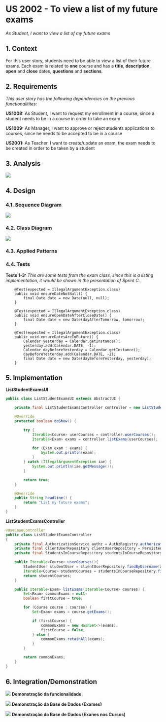 # US 2002 - To view a list of my future exams

*As Student, I want to view a list of my future exams*

## 1. Context

For this user story, students need to be able to view a list of their future exams. Each exam is related to **one** course and has a **title**, **description**, **open** and **close** dates, **questions** and **sections**.

## 2. Requirements

*This user story has the following dependencies on the previous functionalitites:*

**US1008:** As Student, I want to request my enrollment in a course, since a student needs to be in a course in order to take an exam

**US1009:** As Manager, I want to approve or reject students applications to courses, since he needs to be accepted to be in a course

**US2001:** As Teacher, I want to create/update an exam, the exam needs to be created in order to be taken by a student

## 3. Analysis

![](DM/DM.svg)

## 4. Design

### 4.1. Sequence Diagram

![](SD/SD.svg)

### 4.2. Class Diagram

![](CD/CD.svg)

### 4.3. Applied Patterns

### 4.4. Tests

**Tests 1-3:** *This are some tests from the exam class, since this is a listing implementation, it would be shown in the presentation of Sprint C.*

```
    @Test(expected = IllegalArgumentException.class)
    public void ensureDateNotNull() {
        final Date date = new Date(null, null);
    }

    @Test(expected = IllegalArgumentException.class)
    public void ensureOpenDateAfterCloseDate() {
        final Date date = new Date(dayAfterTomorrow, tomorrow);
    }

    @Test(expected = IllegalArgumentException.class)
    public void ensureDatesAreInFuture() {
        Calendar yesterday = Calendar.getInstance();
        yesterday.add(Calendar.DATE, -1);
        Calendar dayBeforeYesterday = Calendar.getInstance();
        dayBeforeYesterday.add(Calendar.DATE, -2);
        final Date date = new Date(dayBeforeYesterday, yesterday);
    }
````

## 5. Implementation

**ListStudentExamsUI**

```java
public class ListStudentExamsUI extends AbstractUI {

    private final ListStudentExamsController controller = new ListStudentExamsController();

    @Override
    protected boolean doShow() {

        try {
            Iterable<Course> userCourses = controller.userCourses();
            Iterable<Exam> exams = controller.listExams(userCourses);

            for (Exam exam : exams) {
                System.out.println(exam);
            }
        } catch (IllegalArgumentException iae) {
            System.out.println(iae.getMessage());
        }

        return true;
    }

    @Override
    public String headline() {
        return "List my future exams";
    }
}
```

**ListStudentExamsController**

```java
@UseCaseController
public class ListStudentExamsController
{
    private final AuthorizationService authz = AuthzRegistry.authorizationService();
    private final ClientUserRepository clientUserRepository = PersistenceContext.repositories().clientUsers();
    private final StudentsInCourseRepository studentsInCourseRepository = PersistenceContext.repositories().studentsInCourse();

    public Iterable<Course> userCourses(){
        StudentUser studentUser = clientUserRepository.findByUsername(authz.session().get().authenticatedUser().username()).get();
        Iterable<Course> studentCourses = studentsInCourseRepository.findAllCoursesStudentIsAssign(studentUser.mecanographicNumber());
        return studentCourses;
    }

    public Iterable<Exam> listExams(Iterable<Course> courses) {
        Set<Exam> commonExams = null;
        boolean firstCourse = true;

        for (Course course : courses) {
            Set<Exam> exams = course.getExams();

            if (firstCourse) {
                commonExams = new HashSet<>(exams);
                firstCourse = false;
            } else {
                commonExams.retainAll(exams);
            }
        }

        return commonExams;
    }
}

```
## 6. Integration/Demonstration

![](img.png)
**Demonstração da funcionalidade**

![](img_1.png)
**Demonstração da Base de Dados (Exames)**

![](img_2.png)
**Demonstração da Base de Dados (Exanes nos Cursos)**